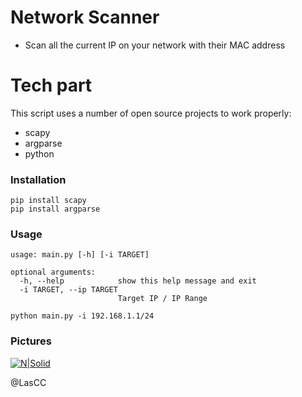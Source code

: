 # Network Scanner

- Scan all the current IP on your network with their MAC address

# Tech part

This script uses a number of open source projects to work properly:

- scapy
- argparse
- python

### Installation

```
pip install scapy 
pip install argparse
```

### Usage

```
usage: main.py [-h] [-i TARGET]

optional arguments:
  -h, --help            show this help message and exit
  -i TARGET, --ip TARGET
                        Target IP / IP Range
```

```
python main.py -i 192.168.1.1/24
```

### Pictures

[![N|Solid](https://i.imgur.com/a3xkBsU.png)](https://i.imgur.com/a3xkBsU.png)

@LasCC
